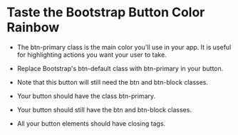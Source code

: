 # Taste the Bootstrap Button Color Rainbow
* The btn-primary class is the main color you'll use in your app. It is useful for highlighting actions you want your user to take.

* Replace Bootstrap's btn-default class with btn-primary in your button.

* Note that this button will still need the btn and btn-block classes.

* Your button should have the class btn-primary.

* Your button should still have the btn and btn-block classes.

* All your button elements should have closing tags.


